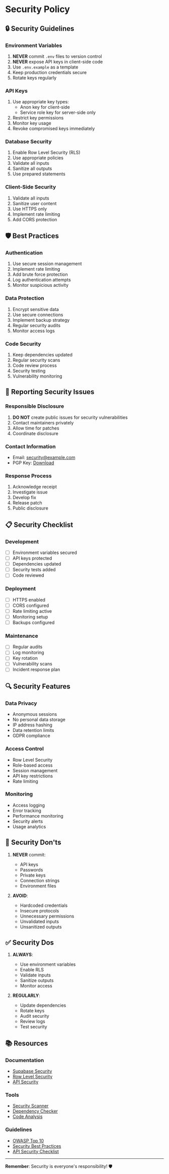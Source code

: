 # Security Policy

## 🔒 Security Guidelines

### Environment Variables
1. **NEVER** commit `.env` files to version control
2. **NEVER** expose API keys in client-side code
3. Use `.env.example` as a template
4. Keep production credentials secure
5. Rotate keys regularly

### API Keys
1. Use appropriate key types:
   - Anon key for client-side
   - Service role key for server-side only
2. Restrict key permissions
3. Monitor key usage
4. Revoke compromised keys immediately

### Database Security
1. Enable Row Level Security (RLS)
2. Use appropriate policies
3. Validate all inputs
4. Sanitize all outputs
5. Use prepared statements

### Client-Side Security
1. Validate all inputs
2. Sanitize user content
3. Use HTTPS only
4. Implement rate limiting
5. Add CORS protection

## 🛡️ Best Practices

### Authentication
1. Use secure session management
2. Implement rate limiting
3. Add brute force protection
4. Log authentication attempts
5. Monitor suspicious activity

### Data Protection
1. Encrypt sensitive data
2. Use secure connections
3. Implement backup strategy
4. Regular security audits
5. Monitor access logs

### Code Security
1. Keep dependencies updated
2. Regular security scans
3. Code review process
4. Security testing
5. Vulnerability monitoring

## 🚨 Reporting Security Issues

### Responsible Disclosure
1. **DO NOT** create public issues for security vulnerabilities
2. Contact maintainers privately
3. Allow time for patches
4. Coordinate disclosure

### Contact Information
- Email: security@example.com
- PGP Key: [Download](link_to_pgp_key)

### Response Process
1. Acknowledge receipt
2. Investigate issue
3. Develop fix
4. Release patch
5. Public disclosure

## 📋 Security Checklist

### Development
- [ ] Environment variables secured
- [ ] API keys protected
- [ ] Dependencies updated
- [ ] Security tests added
- [ ] Code reviewed

### Deployment
- [ ] HTTPS enabled
- [ ] CORS configured
- [ ] Rate limiting active
- [ ] Monitoring setup
- [ ] Backups configured

### Maintenance
- [ ] Regular audits
- [ ] Log monitoring
- [ ] Key rotation
- [ ] Vulnerability scans
- [ ] Incident response plan

## 🔍 Security Features

### Data Privacy
- Anonymous sessions
- No personal data storage
- IP address hashing
- Data retention limits
- GDPR compliance

### Access Control
- Row Level Security
- Role-based access
- Session management
- API key restrictions
- Rate limiting

### Monitoring
- Access logging
- Error tracking
- Performance monitoring
- Security alerts
- Usage analytics

## 🚫 Security Don'ts

1. **NEVER** commit:
   - API keys
   - Passwords
   - Private keys
   - Connection strings
   - Environment files

2. **AVOID**:
   - Hardcoded credentials
   - Insecure protocols
   - Unnecessary permissions
   - Unvalidated inputs
   - Unsanitized outputs

## ✅ Security Dos

1. **ALWAYS**:
   - Use environment variables
   - Enable RLS
   - Validate inputs
   - Sanitize outputs
   - Monitor access

2. **REGULARLY**:
   - Update dependencies
   - Rotate keys
   - Audit security
   - Review logs
   - Test security

## 📚 Resources

### Documentation
- [Supabase Security](https://supabase.com/docs/guides/auth/security)
- [Row Level Security](https://supabase.com/docs/guides/auth/row-level-security)
- [API Security](https://supabase.com/docs/guides/api#securing-your-api)

### Tools
- [Security Scanner](https://github.com/marketplace/category/security)
- [Dependency Checker](https://github.com/marketplace/category/dependency-management)
- [Code Analysis](https://github.com/marketplace/category/code-quality)

### Guidelines
- [OWASP Top 10](https://owasp.org/www-project-top-ten/)
- [Security Best Practices](https://www.owasp.org/index.php/Security_by_Design_Principles)
- [API Security Checklist](https://github.com/shieldfy/API-Security-Checklist)

---

**Remember**: Security is everyone's responsibility! 🛡️